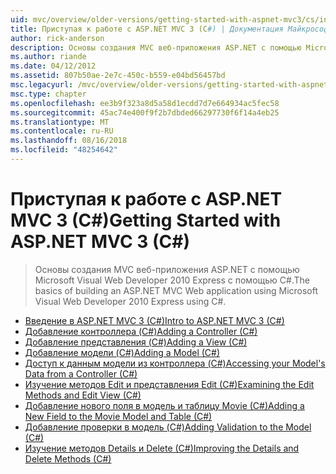 ```yaml
---
uid: mvc/overview/older-versions/getting-started-with-aspnet-mvc3/cs/index
title: Приступая к работе с ASP.NET MVC 3 (C#) | Документация Майкрософт
author: rick-anderson
description: Основы создания MVC веб-приложения ASP.NET с помощью Microsoft Visual Web Developer 2010 Express с помощью C#.
ms.author: riande
ms.date: 04/12/2012
ms.assetid: 807b50ae-2e7c-450c-b559-e04bd56457bd
msc.legacyurl: /mvc/overview/older-versions/getting-started-with-aspnet-mvc3/cs
msc.type: chapter
ms.openlocfilehash: ee3b9f323a8d5a58d1ecdd7d7e664934ac5fec58
ms.sourcegitcommit: 45ac74e400f9f2b7dbded66297730f6f14a4eb25
ms.translationtype: MT
ms.contentlocale: ru-RU
ms.lasthandoff: 08/16/2018
ms.locfileid: "48254642"
---
```

<a name="getting-started-with-aspnet-mvc-3-c"></a><span data-ttu-id="00948-103">Приступая к работе с ASP.NET MVC 3 (C#)</span><span class="sxs-lookup"><span data-stu-id="00948-103">Getting Started with ASP.NET MVC 3 (C#)</span></span>
====================
> <span data-ttu-id="00948-104">Основы создания MVC веб-приложения ASP.NET с помощью Microsoft Visual Web Developer 2010 Express с помощью C#.</span><span class="sxs-lookup"><span data-stu-id="00948-104">The basics of building an ASP.NET MVC Web application using Microsoft Visual Web Developer 2010 Express using C#.</span></span>


- [<span data-ttu-id="00948-105">Введение в ASP.NET MVC 3 (C#)</span><span class="sxs-lookup"><span data-stu-id="00948-105">Intro to ASP.NET MVC 3 (C#)</span></span>](intro-to-aspnet-mvc-3.md)
- [<span data-ttu-id="00948-106">Добавление контроллера (C#)</span><span class="sxs-lookup"><span data-stu-id="00948-106">Adding a Controller (C#)</span></span>](adding-a-controller.md)
- [<span data-ttu-id="00948-107">Добавление представления (C#)</span><span class="sxs-lookup"><span data-stu-id="00948-107">Adding a View (C#)</span></span>](adding-a-view.md)
- [<span data-ttu-id="00948-108">Добавление модели (C#)</span><span class="sxs-lookup"><span data-stu-id="00948-108">Adding a Model (C#)</span></span>](adding-a-model.md)
- [<span data-ttu-id="00948-109">Доступ к данным модели из контроллера (C#)</span><span class="sxs-lookup"><span data-stu-id="00948-109">Accessing your Model's Data from a Controller (C#)</span></span>](accessing-your-models-data-from-a-controller.md)
- [<span data-ttu-id="00948-110">Изучение методов Edit и представления Edit (C#)</span><span class="sxs-lookup"><span data-stu-id="00948-110">Examining the Edit Methods and Edit View (C#)</span></span>](examining-the-edit-methods-and-edit-view.md)
- [<span data-ttu-id="00948-111">Добавление нового поля в модель и таблицу Movie (C#)</span><span class="sxs-lookup"><span data-stu-id="00948-111">Adding a New Field to the Movie Model and Table (C#)</span></span>](adding-a-new-field.md)
- [<span data-ttu-id="00948-112">Добавление проверки в модель (C#)</span><span class="sxs-lookup"><span data-stu-id="00948-112">Adding Validation to the Model (C#)</span></span>](adding-validation-to-the-model.md)
- [<span data-ttu-id="00948-113">Изучение методов Details и Delete (C#)</span><span class="sxs-lookup"><span data-stu-id="00948-113">Improving the Details and Delete Methods (C#)</span></span>](improving-the-details-and-delete-methods.md)
